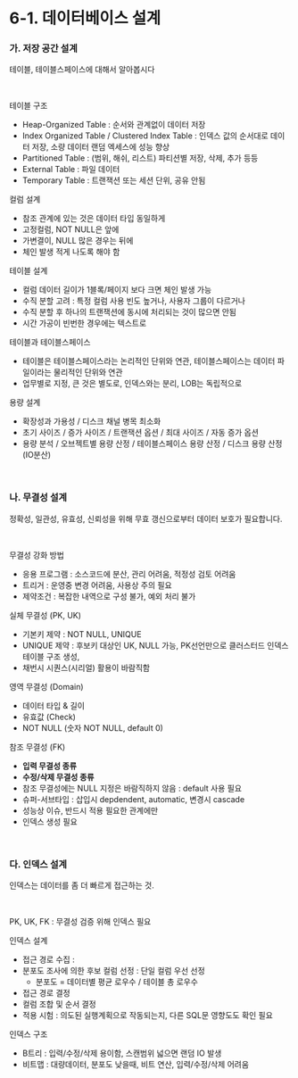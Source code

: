 # 6-1. 데이터베이스 설계

### **가. 저장 공간 설계** 

테이블, 테이블스페이스에 대해서 알아봅시다

<br>

테이블 구조 
- Heap-Organized Table : 순서와 관계없이 데이터 저장
- Index Organized Table / Clustered Index Table : 인덱스 값의 순서대로 데이터 저장, 소량 데이터 랜덤 엑세스에 성능 향상
- Partitioned Table : (범위, 해쉬, 리스트) 파티션별 저장, 삭제, 추가 등등
- External Table : 파일 데이터
- Temporary Table : 트랜잭션 또는 세션 단위, 공유 안됨

컬럼 설계
- 참조 관계에 있는 것은 데이터 타입 동일하게
- 고정컬럼, NOT NULL은 앞에
- 가변결이, NULL 많은 경우는 뒤에
- 체인 발생 적게 나도록 해야 함
  
테이블 설계
- 컬럼 데이터 길이가 1블록/페이지 보다 크면 체인 발생 가능
- 수직 분할 고려 : 특정 컬럼 사용 빈도 높거나, 사용자 그룹이 다르거나
- 수직 분할 후 하나의 트랜잭션에 동시에 처리되는 것이 많으면 안됨
- 시간 가공이 빈번한 경우에는 텍스트로

테이블과 테이블스페이스
- 테이블은 테이블스페이스라는 논리적인 단위와 연관, 테이블스페이스는 데이터 파일이라는 물리적인 단위와 연관
- 업무별로 지정, 큰 것은 별도로, 인덱스와는 분리, LOB는 독립적으로

용량 설계
- 확장성과 가용성 / 디스크 채널 병목 최소화
- 초기 사이즈 / 증가 사이즈 / 트랜잭션 옵션 / 최대 사이즈 / 자동 증가 옵션
- 용량 분석 / 오브젝트별 용량 산정 / 테이블스페이스 용량 산정 / 디스크 용량 산정 (IO분산)

<br>


### **나. 무결성 설계**

정확성, 일관성, 유효성, 신뢰성을 위해 무효 갱신으로부터 데이터 보호가 필요합니다.

<br>

무결성 강화 방법
- 응용 프로그램 : 소스코드에 분산, 관리 어려움, 적정성 검토 어려움
- 트리거 : 운영중 변경 어려움, 사용상 주의 필요
- 제약조건 : 복잡한 내역으로 구성 불가, 예외 처리 불가

실체 무결성 (PK, UK)
- 기본키 제약 : NOT NULL, UNIQUE
- UNIQUE 제약 : 후보키 대상인 UK, NULL 가능, PK선언만으로 클러스터드 인덱스 테이블 구조 생성, 
- 채번시 시퀀스(시리얼) 활용이 바람직함

영역 무결성 (Domain)
- 데이터 타입 & 길이
- 유효값 (Check)
- NOT NULL (숫자 NOT NULL, default 0)

참조 무결성 (FK)
- **입력 무결성 종류**
- **수정/삭제 무결성 종류**
- 참조 무결성에는 NULL 지정은 바람직하지 않음 : default 사용 필요
- 슈퍼-서브타입 : 삽입시 depdendent, automatic, 변경시 cascade
- 성능상 이슈, 반드시 적용 필요한 관계에만
- 인덱스 생성 필요

<br>


### **다. 인덱스 설계**

인덱스는 데이터를 좀 더 빠르게 접근하는 것.

<br>

PK, UK, FK : 무결성 검증 위해 인덱스 필요

인덱스 설계
- 접근 경로 수집 : 
- 분포도 조사에 의한 후보 컬럼 선정 : 단일 컬럼 우선 선정
  - 분포도 = 데이터별 평균 로우수 / 테이블 총 로우수
- 접근 경로 결정
- 컬럼 조합 및 순서 결정
- 적용 시험 : 의도된 실행계획으로 작동되는지, 다른 SQL문 영향도도 확인 필요

인덱스 구조
- B트리 : 입력/수정/삭제 용이함, 스캔범위 넓으면 랜덤 IO 발생
- 비트맵 : 대량데이터, 분포도 낮을때, 비트 연산, 입력/수정/삭제 어려움